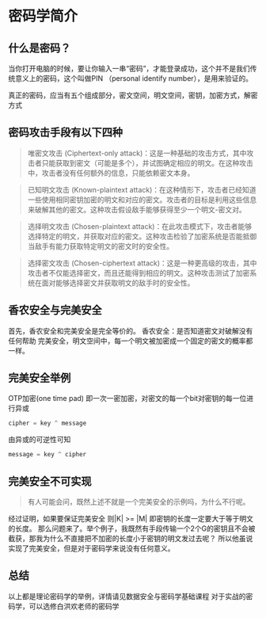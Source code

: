 # 密码学简介
## 什么是密码？
当你打开电脑的时候，要让你输入一串“密码”，才能登录成功，这个并不是我们传统意义上的密码，这个叫做PIN （personal identify number），是用来验证的。

真正的密码，应当有五个组成部分，密文空间，明文空间，密钥，加密方式，解密方式

## 密码攻击手段有以下四种
>唯密文攻击 (Ciphertext-only attack)：这是一种基础的攻击方式，其中攻击者只能获取到密文（可能是多个），并试图确定相应的明文。在这种攻击中，攻击者没有任何额外的信息，只能依赖密文本身。

>已知明文攻击 (Known-plaintext attack)：在这种情形下，攻击者已经知道一些使用相同密钥加密的明文和对应的密文。攻击者的目标是利用这些信息来破解其他的密文。这种攻击假设敌手能够获得至少一个明文-密文对。

>选择明文攻击 (Chosen-plaintext attack)：在此攻击模式下，攻击者能够选择特定的明文，并获取对应的密文。这种攻击检验了加密系统是否能抵御当敌手有能力获取特定明文的密文时的安全性。

>选择密文攻击 (Chosen-ciphertext attack)：这是一种更高级的攻击，其中攻击者不仅能选择密文，而且还能得到相应的明文。这种攻击测试了加密系统在面对能够选择密文并获取明文的敌手时的安全性。

## 香农安全与完美安全
首先，香农安全和完美安全是完全等价的。
香农安全：是否知道密文对破解没有任何帮助
完美安全，明文空间中，每一个明文被加密成一个固定的密文的概率都一样。

## 完美安全举例
OTP加密(one time pad)
即一次一密加密，对密文的每一个bit对密钥的每一位进行异或
```C
cipher = key ^ message
```
由异或的可逆性可知
```c
message = key ^ cipher
```

## 完美安全不可实现
> 有人可能会问，既然上述不就是一个完美安全的示例吗，为什么不行呢。

经过证明，如果要保证完美安全 则|K| >= |M|
即密钥的长度一定要大于等于明文的长度。
那么问题来了。举个例子，我既然有手段传输一个2个G的密钥且不会被截获，那我为什么不直接把不加密的长度小于密钥的明文发过去呢？
所以他虽说实现了完美安全，但是对于密码学来说没有任何意义。

## 总结
以上都是理论密码学的举例，详情请见数据安全与密码学基础课程
对于实战的密码学，可以选修白洪欢老师的密码学
